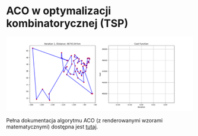 # ACO w optymalizacji kombinatorycznej (TSP)
![ACO Animation](aco_animation.gif)

Pełna dokumentacja algorytmu ACO (z renderowanymi wzorami matematycznymi) dostępna jest [tutaj](ACO_explained.ipynb).

